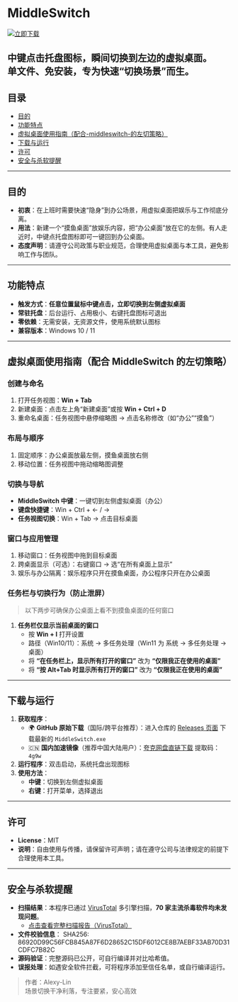 # MiddleSwitch
[![立即下载](https://img.shields.io/badge/⬇️%20立即下载-Releases-blue?style=for-the-badge)](https://github.com/Alexy-Lin/MiddleSwitchCpp/releases)

中键点击托盘图标，瞬间切换到左边的虚拟桌面。  
单文件、免安装，专为快速“切换场景”而生。  
---
## 目录
- [目的](#目的)
- [功能特点](#功能特点)
- [虚拟桌面使用指南（配合-middleswitch-的左切策略）](#虚拟桌面使用指南配合-middleswitch-的左切策略)
- [下载与运行](#下载与运行)
- [许可](#许可)
- [安全与杀软提醒](#安全与杀软提醒)
---
## 目的
- **初衷**：在上班时需要快速“隐身”到办公场景，用虚拟桌面把娱乐与工作彻底分离。  
- **用法**：新建一个“摸鱼桌面”放娱乐内容，把“办公桌面”放在它的左侧。有人走近时，中键点托盘图标即可一键回到办公桌面。  
- **态度声明**：请遵守公司政策与职业规范，合理使用虚拟桌面与本工具，避免影响工作与团队。
---
## 功能特点
- **触发方式**：**任意位置鼠标中键点击，立即切换到左侧虚拟桌面**  
- **常驻托盘**：后台运行、占用极小、右键托盘图标可退出  
- **零依赖**：无需安装，无资源文件，使用系统默认图标  
- **兼容版本**：Windows 10 / 11
---
## 虚拟桌面使用指南（配合 MiddleSwitch 的左切策略）
### 创建与命名
1. 打开任务视图：**Win + Tab**  
2. 新建桌面：点击左上角“新建桌面”或按 **Win + Ctrl + D**  
3. 重命名桌面：任务视图中悬停缩略图 → 点击名称修改（如“办公”“摸鱼”）
### 布局与顺序
1. 固定顺序：办公桌面放最左侧，摸鱼桌面放右侧  
2. 移动位置：任务视图中拖动缩略图调整
### 切换与导航
- **MiddleSwitch 中键**：一键切到左侧虚拟桌面（办公）  
- **键盘快捷键**：Win + Ctrl + ← / →  
- **任务视图切换**：Win + Tab → 点击目标桌面
### 窗口与应用管理
1. 移动窗口：任务视图中拖到目标桌面  
2. 跨桌面显示（可选）：右键窗口 → 选“在所有桌面上显示”  
3. 娱乐与办公隔离：娱乐程序只开在摸鱼桌面，办公程序只开在办公桌面

### 任务栏与切换行为（防止泄屏）
> 以下两步可确保办公桌面上看不到摸鱼桌面的任何窗口  
1. **任务栏仅显示当前桌面的窗口**  
   - 按 **Win + I** 打开设置  
   - 路径（Win10/11）：系统 → 多任务处理（Win11 为 系统 → 多任务处理 → 桌面）  
   - 将 **“在任务栏上，显示所有打开的窗口”** 改为 **“仅限我正在使用的桌面”**  
   - 将 **“按 Alt+Tab 时显示所有打开的窗口”** 改为 **“仅限我正在使用的桌面”**
---
## 下载与运行
1. **获取程序**：  
   - 🌍 **GitHub 原始下载**（国际/跨平台推荐）：进入仓库的 [Releases 页面](https://github.com/Alexy-Lin/MiddleSwitchCpp/releases) 下载最新的 `MiddleSwitch.exe`  
   - 🇨🇳 **国内加速镜像**（推荐中国大陆用户）：[夸克网盘直链下载](https://pan.quark.cn/s/11fe0689d912?pwd=4g9w) 提取码：`4g9w`  
2. **运行程序**：双击启动，系统托盘出现图标  
3. **使用方法**：  
   - **中键**：切换到左侧虚拟桌面  
   - **右键**：打开菜单，选择退出
---
## 许可
- **License**：MIT  
- **说明**：自由使用与传播，请保留许可声明；请在遵守公司与法律规定的前提下合理使用本工具。
---
## 安全与杀软提醒
- **扫描结果**：本程序已通过 [VirusTotal](https://www.virustotal.com/) 多引擎扫描，**70 家主流杀毒软件均未发现问题**。  
  - [点击查看完整扫描报告（VirusTotal）](https://t.ly/vt-middle-switch)
- **文件校验信息**：
    SHA256: 86920D99C56FCB845A87F6D28652C15DF6012CE8B7AEBF33AB70D31CDFC7B82C
- **源码验证**：完整源码已公开，可自行编译并对比哈希值。  
- **误报处理**：如遇安全软件拦截，可将程序添加至信任名单，或自行编译运行。
> 作者：Alexy-Lin  
> 场景切换干净利落，专注要紧，安心高效
